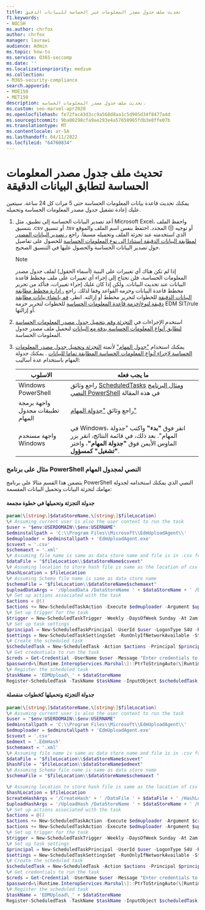 ```yaml
---
title: تحديث ملف جدول مصدر المعلومات غير الحساسة للبيانات الدقيق
f1.keywords:
- NOCSH
ms.author: chrfox
author: chrfox
manager: laurawi
audience: Admin
ms.topic: how-to
ms.service: O365-seccomp
ms.date: ''
ms.localizationpriority: medium
ms.collection:
- M365-security-compliance
search.appverid:
- MOE150
- MET150
description: تحديث ملف جدول مصدر المعلومات الحساسة.
ms.custom: seo-marvel-apr2020
ms.openlocfilehash: fe72fac43d3cc9a568d8aa1c5d985d34f8477a4d
ms.sourcegitcommit: 9ba00298cfa9ae293e4a57650965fdb3e8ffe07b
ms.translationtype: MT
ms.contentlocale: ar-SA
ms.lasthandoff: 04/11/2022
ms.locfileid: "64760834"
---
```

# <a name="refresh-your-exact-data-match-sensitive-information-source-table-file"></a>تحديث ملف جدول مصدر المعلومات الحساسة لتطابق البيانات الدقيقة 

يمكنك تحديث قاعدة بيانات المعلومات الحساسة حتى 5 مرات كل 24 ساعة. سيتعين عليك إعادة تشغيل جدول مصدر المعلومات الحساسة وتحميله.

1. أعد تصدير البيانات الحساسة إلى تطبيق، مثل Microsoft Excel، واحفظ الملف بتنسيق .csv أو تنسيق .tsv أو توجيه (|) المحدد. احتفظ بنفس اسم الملف والموقع الذي استخدمته عند تجزئة الملف وتحميله مسبقا. راجع [، تصدير البيانات المصدر لمطابقة البيانات الدقيقة استنادا إلى نوع المعلومات الحساسة](sit-get-started-exact-data-match-export-data.md#export-source-data-for-exact-data-match-based-sensitive-information-type) للحصول على تفاصيل حول تصدير البيانات الحساسة والحصول عليها في التنسيق الصحيح.

      > [!NOTE]
      > إذا لم تكن هناك أي تغييرات على البنية (أسماء الحقول) لملف جدول مصدر المعلومات الحساسة، فلن تحتاج إلى إجراء أي تغييرات على ملف مخطط قاعدة البيانات عند تحديث البيانات. ولكن إذا كان عليك إجراء تغييرات، فتأكد من تحرير مخطط قاعدة البيانات وحزمة القواعد وفقا لذلك. راجع [، إدارة مخطط مطابقة البيانات الدقيقة](sit-use-exact-data-manage-schema.md#manage-your-exact-data-match-schema) للخطوات لتحرير مخطط أو إزالته. انظر، [قم بإنشاء بيانات مطابقة دقيقة لنوع/حزمة قاعدة المعلومات الحساسة](sit-get-started-exact-data-match-create-rule-package.md#create-exact-data-match-sensitive-information-typerule-package) للخطوات لتحرير حزمة EDM SIT/rule أو إزالتها.

2. استخدم الإجراءات في [التجزئة وقم بتحميل جدول مصدر المعلومات الحساسة لتطابق أنواع المعلومات الحساسة بدقة مع البيانات](sit-get-started-exact-data-match-hash-upload.md#hash-and-upload-the-sensitive-information-source-table-for-exact-data-match-sensitive-information-types) لتحميل ملف مصدر جدول المعلومات الحساسة.

3. يمكنك استخدام ["جدول المهام"](/windows/desktop/TaskSchd/task-scheduler-start-page) لأتمتة [التجزئة وتحميل جدول مصدر المعلومات الحساسة لإجراء أنواع المعلومات الحساسة المطابقة تماما للبيانات](sit-get-started-exact-data-match-hash-upload.md#hash-and-upload-the-sensitive-information-source-table-for-exact-data-match-sensitive-information-types) . يمكنك جدولة المهام باستخدام عدة أساليب:

   |الاسلوب|ما يجب فعله|
   |---|---|
   |Windows PowerShell|راجع وثائق [ScheduledTasks](/powershell/module/scheduledtasks/) [ومثال البرنامج النصي PowerShell](#example-powershell-script-for-task-scheduler) في هذه المقالة|
   |واجهة برمجة تطبيقات مجدول المهام|راجع وثائق ["جدولة المهام"](/windows/desktop/TaskSchd/using-the-task-scheduler)|
   |واجهة مستخدم Windows|في Windows، انقر فوق **"بدء"** واكتب "جدولة المهام". بعد ذلك، في قائمة النتائج، انقر بزر الماوس الأيمن فوق **"جدولة المهام"**، واختر **"تشغيل" كمسؤول**.|

### <a name="example-powershell-script-for-task-scheduler"></a>مثال على برنامج PowerShell النصي لمجدول المهام 

يتضمن هذا القسم مثالا على برنامج PowerShell النصي الذي يمكنك استخدامه لجدولة مهامك لتجزئة البيانات وتحميل البيانات المقسمة:

#### <a name="schedule-hashing-and-upload-in-a-combined-step"></a>جدولة التجزئة وتحميلها في خطوة مجمعة

```powershell
param(\[string\]$dataStoreName,\[string\]$fileLocation)
\# Assuming current user is also the user context to run the task
$user = "$env:USERDOMAIN\\$env:USERNAME"
$edminstallpath = 'C:\\Program Files\\Microsoft\\EdmUploadAgent\\'
$edmuploader = $edminstallpath + 'EdmUploadAgent.exe'
$csvext = '.csv'
$schemaext = '.xml'
\# Assuming file name is same as data store name and file is in .csv format
$dataFile = "$fileLocation\\$dataStoreName$csvext"
\# Assuming location to store hash file is same as the location of csv file
$hashLocation = $fileLocation
\# Assuming Schema file name is same as data store name
$schemaFile = "$fileLocation\\$dataStoreName$schemaext"
$uploadDataArgs = '/UploadData /DataStoreName ' + $dataStoreName + ' /DataFile ' + $dataFile + ' /HashLocation' + $hashLocation + ' /Schema ' + $schemaFile
\# Set up actions associated with the task
$actions = @()
$actions += New-ScheduledTaskAction -Execute $edmuploader -Argument $uploadDataArgs -WorkingDirectory $edminstallpath
\# Set up trigger for the task
$trigger = New-ScheduledTaskTrigger -Weekly -DaysOfWeek Sunday -At 2am
\# Set up task settings
$principal = New-ScheduledTaskPrincipal -UserId $user -LogonType S4U -RunLevel Highest
$settings = New-ScheduledTaskSettingsSet -RunOnlyIfNetworkAvailable -StartWhenAvailable -WakeToRun
\# Create the scheduled task
$scheduledTask = New-ScheduledTask -Action $actions -Principal $principal -Trigger $trigger -Settings $settings
\# Get credentials to run the task
$creds = Get-Credential -UserName $user -Message "Enter credentials to run the task"
$password=\[Runtime.InteropServices.Marshal\]::PtrToStringAuto(\[Runtime.InteropServices.Marshal\]::SecureStringToBSTR($creds.Password))
\# Register the scheduled task
$taskName = 'EDMUpload\_' + $dataStoreName
Register-ScheduledTask -TaskName $taskName -InputObject $scheduledTask -User $user -Password $password
```

#### <a name="schedule-hashing-and-upload-as-separate-steps"></a>جدولة التجزئة وتحميلها كخطوات منفصلة

```powershell
param(\[string\]$dataStoreName,\[string\]$fileLocation)
\# Assuming current user is also the user context to run the task
$user = "$env:USERDOMAIN\\$env:USERNAME"
$edminstallpath = 'C:\\Program Files\\Microsoft\\EdmUploadAgent\\'
$edmuploader = $edminstallpath + 'EdmUploadAgent.exe'
$csvext = '.csv'
$edmext = '.EdmHash'
$schemaext = '.xml'
\# Assuming file name is same as data store name and file is in .csv format
$dataFile = "$fileLocation\\$dataStoreName$csvext"
$hashFile = "$fileLocation\\$dataStoreName$edmext"
\# Assuming Schema file name is same as data store name
$schemaFile = "$fileLocation\\$dataStoreName$schemaext "

\# Assuming location to store hash file is same as the location of csv file
$hashLocation = $fileLocation
$createHashArgs = '/CreateHash' + ' /DataFile ' + $dataFile + ' /HashLocation ' + $hashLocation + ' /Schema ' + $schemaFile
$uploadHashArgs = '/UploadHash /DataStoreName ' + $dataStoreName + ' /HashFile ' + $hashFile
\# Set up actions associated with the task
$actions = @()
$actions += New-ScheduledTaskAction -Execute $edmuploader -Argument $createHashArgs -WorkingDirectory $edminstallpath
$actions += New-ScheduledTaskAction -Execute $edmuploader -Argument $uploadHashArgs -WorkingDirectory $edminstallpath
\# Set up trigger for the task
$trigger = New-ScheduledTaskTrigger -Weekly -DaysOfWeek Sunday -At 2am
\# Set up task settings
$principal = New-ScheduledTaskPrincipal -UserId $user -LogonType S4U -RunLevel Highest
$settings = New-ScheduledTaskSettingsSet -RunOnlyIfNetworkAvailable -StartWhenAvailable -WakeToRun
\# Create the scheduled task
$scheduledTask = New-ScheduledTask -Action $actions -Principal $principal -Trigger $trigger -Settings $settings
\# Get credentials to run the task
$creds = Get-Credential -UserName $user -Message "Enter credentials to run the task"
$password=\[Runtime.InteropServices.Marshal\]::PtrToStringAuto(\[Runtime.InteropServices.Marshal\]::SecureStringToBSTR($creds.Password))
\# Register the scheduled task
$taskName = 'EDMUpload\_' + $dataStoreName
Register-ScheduledTask -TaskName $taskName -InputObject $scheduledTask -User $user -Password $password
```
